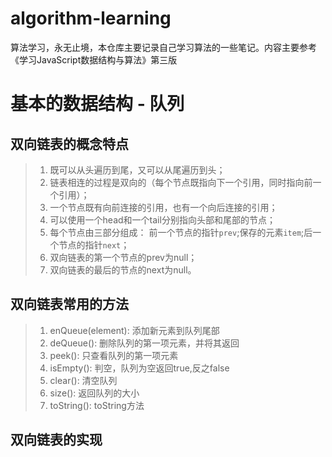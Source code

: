 <!--
 * @Author: Holin Wang
 * @Date: 2022-03-04 16:41:48
 * @LastEditors: Holin Wang
 * @LastEditTime: 2022-03-15 21:24:02
 * @Description: 双向链表的实现及应用
-->
# algorithm-learning
算法学习，永无止境，本仓库主要记录自己学习算法的一些笔记。内容主要参考《学习JavaScript数据结构与算法》第三版
# 基本的数据结构 - 队列
## 双向链表的概念特点
> 1. 既可以从头遍历到尾，又可以从尾遍历到头；
> 2. 链表相连的过程是双向的（每个节点既指向下一个引用，同时指向前一个引用）；
> 3. 一个节点既有向前连接的引用，也有一个向后连接的引用；
> 4. 可以使用一个head和一个tail分别指向头部和尾部的节点；
> 5. 每个节点由三部分组成： 前一个节点的指针`prev`;保存的元素`item`;后一个节点的指针`next`；
> 6. 双向链表的第一个节点的prev为null；
> 7. 双向链表的最后的节点的next为null。
##  双向链表常用的方法
> 1. enQueue(element): 添加新元素到队列尾部
> 2. deQueue(): 删除队列的第一项元素，并将其返回
> 3. peek(): 只查看队列的第一项元素
> 4. isEmpty(): 判空，队列为空返回true,反之false
> 5. clear(): 清空队列
> 6. size(): 返回队列的大小
> 7. toString(): toString方法
##  双向链表的实现
```javascript

```